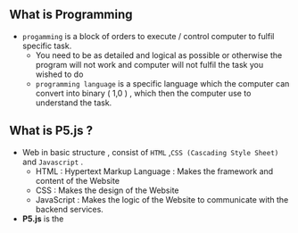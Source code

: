 ## What is Programming
- `progamming` is a block of orders to execute / control computer to fulfil specific task.
	- You need to be as detailed and logical as possible or otherwise the program will not work and computer will not fulfil the task you wished to do
	- `programming language` is a specific language which the computer can convert into binary ( 1,0 ) , which then the computer use to understand the task.
## What is P5.js ?
- Web in basic structure , consist of `HTML` ,`CSS (Cascading Style Sheet)` and `Javascript` .  
	- HTML : Hypertext Markup Language : Makes the framework and content of the Website
	- CSS : Makes  the design of the Website
	- JavaScript : Makes the logic of the Website to communicate with the backend services. 
- **P5.js** is the 